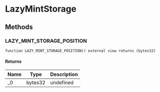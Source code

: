 # LazyMintStorage









## Methods

### LAZY_MINT_STORAGE_POSITION

```solidity
function LAZY_MINT_STORAGE_POSITION() external view returns (bytes32)
```






#### Returns

| Name | Type | Description |
|---|---|---|
| _0 | bytes32 | undefined |




